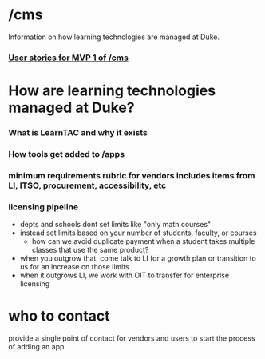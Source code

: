 # /cms
Information on how learning technologies are managed at Duke.



### [User stories for MVP 1 of /cms](https://github.com/DukeLearningInnovation/learn.duke/issues?q=is%3Aopen+is%3Aissue+label%3A%22user+story%22+project%3ADukeLearningInnovation%2Flearn.duke%2F10+milestone%3AMVP1)


# How are learning technologies managed at Duke?

### What is LearnTAC and why it exists

### How tools get added to /apps

### minimum requirements rubric for vendors includes items from LI, ITSO, procurement, accessibility, etc

### licensing pipeline
* depts and schools dont set limits like "only math courses"
* instead set limits based on your number of students, faculty, or courses
    * how can we avoid duplicate payment when a student takes multiple classes that use the same product?
* when you outgrow that, come talk to LI for a growth plan or transition to us for an increase on those limits
* when it outgrows LI, we work with OIT to transfer for enterprise licensing

# who to contact
provide a single point of contact for vendors and users to start the process of adding an app
